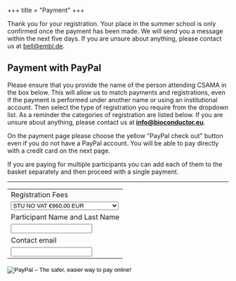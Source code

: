 +++
title = "Payment"
+++


Thank you for your registration. Your place in the summer school is only confirmed once the payment has been made. We will send you a message within the next five days. If you are unsure about anything, please contact us at bell@embl.de.

<!-- You can do this either via the Paypal "Add to cart" button below or via bank transfer. -->

## Payment with PayPal

Please ensure that you provide the name of the person attending CSAMA in the box below.  This will allow us to match payments and registrations, even if the payment is performed under another name or using an institutional account.  Then select the type of registration you require from the dropdown list.  As a reminder the categories of registration are listed below.  If you are unsure about anything, please contact us at **info@bioconductor.eu**.

On the payment page please choose the yellow "PayPal check out" button even if you do not have a PayPal account.  You will be able to pay directly with a credit card on the next page.

If you are paying for multiple participants you can add each of them to the basket separately and then proceed with a single payment.
<!--
---

{{< feeTable >}}
-->
---

<form action="https://www.paypal.com/cgi-bin/webscr" method="post" target="_top">
<input type="hidden" name="cmd" value="_s-xclick">
<input type="hidden" name="hosted_button_id" value="AYELHX7KP4JSW">
<input type="hidden" name="shopping_url" value="https://csama2023.bioconductor.eu/payment/"> 
<input type="hidden" name="return" value="https://csama2023.bioconductor.eu/success/"> 
<input type="hidden" name="cancel_return" value="https://csama2023.bioconductor.eu/cancellation/">
<table>
<tr><td><input type="hidden" name="on0" value="Registration Fees">Registration Fees</td></tr><tr><td><select name="os0">
	<option value="STU NO VAT">STU NO VAT €960,00 EUR</option>
	<option value="STU PLUS VAT 22%">STU PLUS VAT 22% €1.171,20 EUR</option>
	<option value="ACA NO VAT">ACA NO VAT €1.300,00 EUR</option>
	<option value="ACA PLUS VAT 22%">ACA PLUS VAT 22% €1.586,00 EUR</option>
	<option value="COM NO VAT">COM NO VAT €2.250,00 EUR</option>
	<option value="COM PLUS VAT 22%">COM PLUS VAT 22% €2.745,00 EUR</option>
</select> </td></tr>
<tr><td><input type="hidden" name="on1" value="Participant Name and Last Name">Participant Name and Last Name</td></tr><tr><td><input type="text" name="os1" maxlength="200" required></td></tr>
<tr><td><input type="hidden" name="on2" value="Contact email">Contact email</td></tr><tr><td><input type="text" name="os2" maxlength="200" required></td></tr>
</table>
<input type="hidden" name="currency_code" value="EUR">
<input type="image" src="https://www.paypalobjects.com/en_US/i/btn/btn_buynowCC_LG.gif" border="0" name="submit" alt="PayPal – The safer, easier way to pay online!">
<img alt="" border="0" src="https://www.paypalobjects.com/en_US/i/scr/pixel.gif" width="1" height="1">
</form>